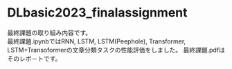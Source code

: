 # DLbasic2023_finalassignment
最終課題の取り組み内容です。\
最終課題.ipynbではRNN, LSTM, LSTM(Peephole), Transformer, LSTM+Transoformerの文章分類タスクの性能評価をしました。
最終課題.pdfはそのレポ－トです。
